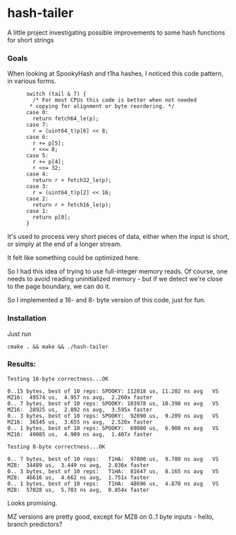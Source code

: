 # hash-tailer

A little project investigating possible improvements to some hash functions for short strings

### Goals
When looking at SpookyHash and t1ha hashes, I noticed this code pattern,
in various forms.

~~~~
      switch (tail & 7) {
        /* For most CPUs this code is better when not needed
       * copying for alignment or byte reordering. */
      case 0:
        return fetch64_le(p);
      case 7:
        r = (uint64_t)p[6] << 8;
      case 6:
        r += p[5];
        r <<= 8;
      case 5:
        r += p[4];
        r <<= 32;
      case 4:
        return r + fetch32_le(p);
      case 3:
        r = (uint64_t)p[2] << 16;
      case 2:
        return r + fetch16_le(p);
      case 1:
        return p[0];
      }
~~~~

It's used to process very short pieces of data, either when the
input is short, or simply at the end of a longer stream.

It felt like something could be optimized here.

So I had this idea of trying to use full-integer memory reads.
Of course, one needs to avoid reading uninitialized memory - but if
we detect we're close to the page boundary, we can do it.

So I implemented a 16- and 8- byte version of this code, just for fun.


### Installation

Just run

~~~~
cmake . && make && ./hash-tailer
~~~~

### Results:

~~~~
Testing 16-byte correctness...OK

0..15 bytes, best of 10 reps: SPOOKY: 112018 us, 11.202 ns avg   VS    MZ16:  49574 us,  4.957 ns avg,  2.260x faster
0.. 7 bytes, best of 10 reps: SPOOKY: 103978 us, 10.398 ns avg   VS    MZ16:  28925 us,  2.892 ns avg,  3.595x faster
0.. 3 bytes, best of 10 reps: SPOOKY:  92090 us,  9.209 ns avg   VS    MZ16:  36545 us,  3.655 ns avg,  2.520x faster
0.. 1 bytes, best of 10 reps: SPOOKY:  69080 us,  6.908 ns avg   VS    MZ16:  49085 us,  4.909 ns avg,  1.407x faster

Testing 8-byte correctness...OK

0.. 7 bytes, best of 10 reps:   T1HA:  97800 us,  9.780 ns avg   VS     MZ8:  34489 us,  3.449 ns avg,  2.836x faster
0.. 3 bytes, best of 10 reps:   T1HA:  81647 us,  8.165 ns avg   VS     MZ8:  46616 us,  4.662 ns avg,  1.751x faster
0.. 1 bytes, best of 10 reps:   T1HA:  48696 us,  4.870 ns avg   VS     MZ8:  57028 us,  5.703 ns avg,  0.854x faster
~~~~

Looks promising.

MZ versions are pretty good, except for MZ8 on 0..1 byte inputs - hello, branch predictors?